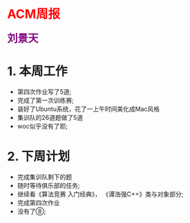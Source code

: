 <font color = "red">ACM周报</font>
===

<font size = "5px"><font color = "purple">**刘景天**</font></font>


[comment]:名字必须基佬紫
# 1. 本周工作
- 第四次作业写了5道;
- 完成了第一次训练赛;
- 装好了Ubuntu系统，花了一上午时间美化成Mac风格
- 集训队的26道题做了5道
- woc似乎没有了耶;
# 2. 下周计划
- 完成集训队剩下的题
- 随时等待俱乐部的任务;
- 继续看《算法竞赛 入门经典》， 《谭浩强C++》类与对象部分;
- 完成第四次作业
- 没有了⑧;
